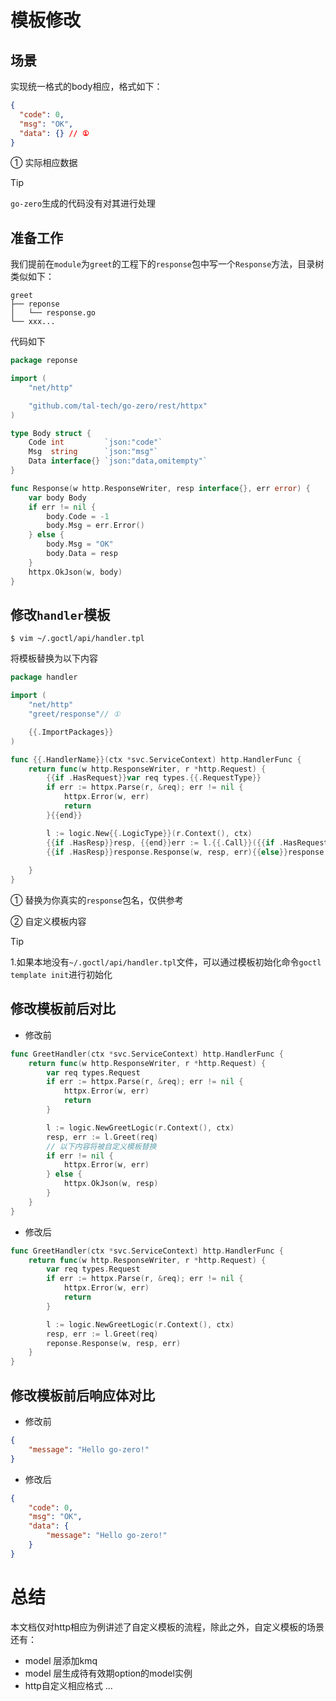 # 模板修改

## 场景
实现统一格式的body相应，格式如下：
```json
{
  "code": 0,
  "msg": "OK",
  "data": {} // ①
}
```

① 实际相应数据

> [!TIP]
> `go-zero`生成的代码没有对其进行处理
## 准备工作
我们提前在`module`为`greet`的工程下的`response`包中写一个`Response`方法，目录树类似如下：
```text
greet
├── reponse
│   └── response.go
└── xxx...
```

代码如下
```go
package reponse

import (
	"net/http"

	"github.com/tal-tech/go-zero/rest/httpx"
)

type Body struct {
	Code int         `json:"code"`
	Msg  string      `json:"msg"`
	Data interface{} `json:"data,omitempty"`
}

func Response(w http.ResponseWriter, resp interface{}, err error) {
	var body Body
	if err != nil {
		body.Code = -1
		body.Msg = err.Error()
	} else {
		body.Msg = "OK"
		body.Data = resp
	}
	httpx.OkJson(w, body)
}
```

## 修改`handler`模板
```shell
$ vim ~/.goctl/api/handler.tpl
```
将模板替换为以下内容
```go
package handler

import (
	"net/http"
	"greet/response"// ①

	{{.ImportPackages}}
)

func {{.HandlerName}}(ctx *svc.ServiceContext) http.HandlerFunc {
	return func(w http.ResponseWriter, r *http.Request) {
		{{if .HasRequest}}var req types.{{.RequestType}}
		if err := httpx.Parse(r, &req); err != nil {
			httpx.Error(w, err)
			return
		}{{end}}

		l := logic.New{{.LogicType}}(r.Context(), ctx)
		{{if .HasResp}}resp, {{end}}err := l.{{.Call}}({{if .HasRequest}}req{{end}})
		{{if .HasResp}}response.Response(w, resp, err){{else}}response.Response(w, nil, err){{end}}//②
			
	}
}
```

① 替换为你真实的`response`包名，仅供参考

② 自定义模板内容

> [!TIP]
>
> 1.如果本地没有`~/.goctl/api/handler.tpl`文件，可以通过模板初始化命令`goctl template init`进行初始化

## 修改模板前后对比
* 修改前
```go
func GreetHandler(ctx *svc.ServiceContext) http.HandlerFunc {
	return func(w http.ResponseWriter, r *http.Request) {
		var req types.Request
		if err := httpx.Parse(r, &req); err != nil {
			httpx.Error(w, err)
			return
		}

		l := logic.NewGreetLogic(r.Context(), ctx)
		resp, err := l.Greet(req)
		// 以下内容将被自定义模板替换
		if err != nil {
			httpx.Error(w, err)
		} else {
			httpx.OkJson(w, resp)
		}
	}
}
```  
* 修改后
```go
func GreetHandler(ctx *svc.ServiceContext) http.HandlerFunc {
	return func(w http.ResponseWriter, r *http.Request) {
		var req types.Request
		if err := httpx.Parse(r, &req); err != nil {
			httpx.Error(w, err)
			return
		}

		l := logic.NewGreetLogic(r.Context(), ctx)
		resp, err := l.Greet(req)
		reponse.Response(w, resp, err)
	}
}
```

## 修改模板前后响应体对比

* 修改前
```json
{
    "message": "Hello go-zero!"
}
```

* 修改后
```json
{
    "code": 0,
    "msg": "OK",
    "data": {
        "message": "Hello go-zero!"
    }
}
```

# 总结
本文档仅对http相应为例讲述了自定义模板的流程，除此之外，自定义模板的场景还有：
* model 层添加kmq
* model 层生成待有效期option的model实例
* http自定义相应格式
  ...
